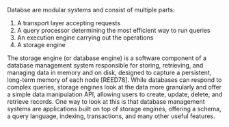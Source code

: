 Databse are modular systems and consist of multiple parts: 

1. A transport layer accepting requests
2. A query processor determining the most efficient way to run queries
3. An execution engine carrying out the operations
4. A storage engine

The storage engine (or database engine) is a software component of a database management system responsible for storing, retrieving, and managing data in memory and on disk, designed to capture a persistent, long-term memory of each node [REED78]. While databases can respond to complex queries, storage engines look at the data more granularly and offer a simple data manipulation API, allowing users to create, update, delete, and retrieve records. One way to look at this is that database management systems are applications built on top of storage engines, offering a schema, a query language, indexing, transactions, and many other useful features.

